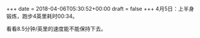 +++
date = 2018-04-06T05:30:52+00:00
draft = false
+++
4月5日：上半身锻炼，跑步4英里耗时00:34。

看看8.5分钟/英里的速度能不能保持下去。